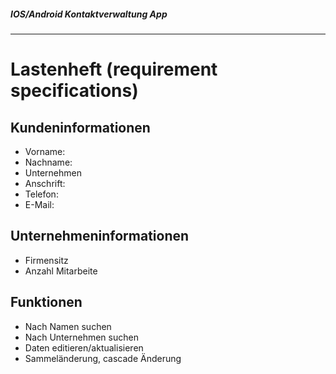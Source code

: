 
##### IOS/Android Kontaktverwaltung App
***
# Lastenheft (requirement specifications)


## Kundeninformationen

* Vorname: 
* Nachname:
* Unternehmen
* Anschrift:
* Telefon:
* E-Mail:



## Unternehmeninformationen

* Firmensitz
* Anzahl Mitarbeite


## Funktionen 

* Nach Namen suchen
* Nach Unternehmen suchen
* Daten editieren/aktualisieren
* Sammeländerung, cascade Änderung


    